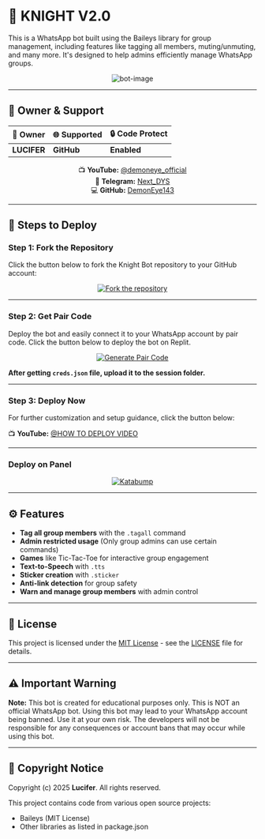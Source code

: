# 🤖 KNIGHT V2.0

This is a WhatsApp bot built using the Baileys library for group management, including features like tagging all members, muting/unmuting, and many more. It's designed to help admins efficiently manage WhatsApp groups.

<div align="center"> 
  <img src="https://i.ibb.co/XrzR2GPf/bot-image.jpg" alt="bot-image" border="0"/>
</div> 

---

## 🌟 Owner & Support

<div align="center">

| 🌟 Owner      | 🌐 Supported | 🔒 Code Protect |
|--------------|-------------|----------------|
| **LUCIFER**  | **GitHub**  | **Enabled**    |

📺 **YouTube:** [@demoneye_official](https://youtube.com/@demoneye_official)  
💬 **Telegram:** [Next_DYS](https://t.me/Next_DYS)  
💻 **GitHub:** [DemonEye143](https://github.com/DemonEye143)  

</div>

---

## 🚀 Steps to Deploy

### Step 1: Fork the Repository

Click the button below to fork the Knight Bot repository to your GitHub account:

<div align="center">
  <a href="https://github.com/DemonEye143/NET-HUNTER-LUCIFER.git">
    <img src="https://img.shields.io/badge/Fork-Repository-blue?style=for-the-badge" alt="Fork the repository"/>
  </a>
</div>

---

### Step 2: Get Pair Code

Deploy the bot and easily connect it to your WhatsApp account by pair code. Click the button below to deploy the bot on Replit.

<div align="center">
 <a
    <img src="https://img.shields.io/badge/GET%20PAIR%20CODE-Replit-success?style=for-the-badge" alt="Deploy on Replit"/>
  </a>
</div>

<div align="center">
  <a href="https://knight-bot-paircode.onrender.com" target="_blank">
    <img src="https://img.shields.io/badge/GET%20PAIR%20CODE-Easy%20Method-ff4d4d?style=for-the-badge" alt="Generate Pair Code"/>
  </a>
</div>

**After getting `creds.json` file, upload it to the session folder.**

---

### Step 3: Deploy Now

For further customization and setup guidance, click the button below:

📺 **YouTube:** [@HOW TO DEPLOY VIDEO](https://youtu.be/eWhXlyD75_Q)

---

### Deploy on Panel

<div align="center">
<a href="https://dashboard.katabump.com/auth/login#d6b7d6" target="_blank">
  <img src="https://img.shields.io/badge/Katabump-D6B7D6?style=for-the-badge&logo=server&logoColor=black" alt="Katabump"/>
</a>
</div>

---

## ⚙️ Features

- **Tag all group members** with the `.tagall` command
- **Admin restricted usage** (Only group admins can use certain commands)
- **Games** like Tic-Tac-Toe for interactive group engagement
- **Text-to-Speech** with `.tts`
- **Sticker creation** with `.sticker`
- **Anti-link detection** for group safety
- **Warn and manage group members** with admin control

---

## 📄 License

This project is licensed under the [MIT License](https://opensource.org/licenses/MIT) - see the [LICENSE](https://github.com/mruniquehacker/Knightbot-MD/blob/main/LICENSE) file for details.

---

## ⚠️ Important Warning

**Note:** This bot is created for educational purposes only. This is NOT an official WhatsApp bot. Using this bot may lead to your WhatsApp account being banned. Use it at your own risk. The developers will not be responsible for any consequences or account bans that may occur while using this bot.

---

## 📜 Copyright Notice

Copyright (c) 2025 **Lucifer**. All rights reserved.

This project contains code from various open source projects:
- Baileys (MIT License)
- Other libraries as listed in package.json
